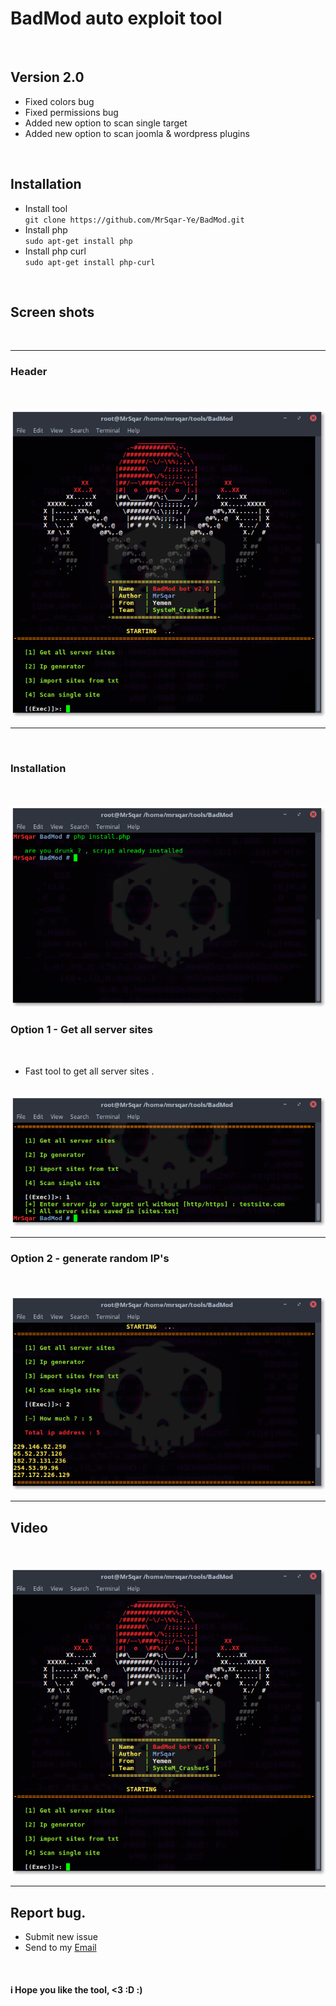 <h1> BadMod auto exploit tool </h1>
<br>
<h2>Version 2.0</h2>
<ul> 
<li>Fixed colors bug</li>
<li>Fixed permissions bug</li>
<li>Added new option to scan single target</li>
<li>Added new option to scan joomla & wordpress plugins</li>
</ul>
<br>
<h2>Installation</h2>
<ul> 
<li>Install tool</li>
<code>git clone https://github.com/MrSqar-Ye/BadMod.git</code>
<li>Install php</li>
<code>sudo apt-get install php</code>
<li>Install php curl</li>
<code>sudo apt-get install php-curl</code>
</ul>
<br>
<h2>Screen shots</h2>
<br>
<HR>
<h3>Header</h3><br>
<br>
<img src="ScreenShots/header.png" >
<br>
<HR>
<br>
<h3>Installation</h3><br>
<br>
<img src="ScreenShots/install.png" >
<br>
<h3>Option 1 - Get all server sites</h3><br>
<ul> 
<li>Fast tool to get all server sites .</li>
</ul>
<br>
<img src="ScreenShots/option1.png" >
<br>
<HR>
<h3>Option 2 - generate random IP's</h3><br>
<br>
<img src="ScreenShots/option2.png" >
<br>
<HR>

<h2>Video</h2><br>
<br>
<a href="https://youtu.be/5-BlWvzwMps" ><img src="ScreenShots/header.png" ></a>
<br>
<hr>
<h2>Report bug.</h2>
<ul>
<li>Submit new issue</li>
<li>Send to my <a href="mailto:mrsqar@gmail.com">Email</a></li>
</ul>
<br>
<h4>i Hope you like the tool, <3 :D :)</h4>
